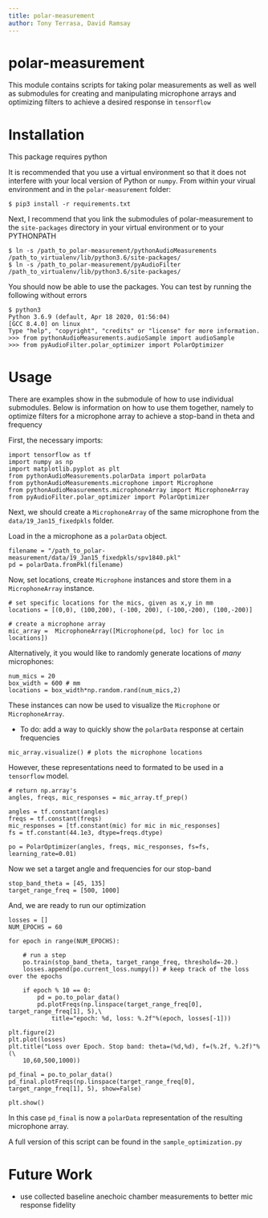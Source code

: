 ```yaml
---
title: polar-measurement
author: Tony Terrasa, David Ramsay
---
```


# polar-measurement

This module contains scripts for taking polar measurements as well as 
well as submodules for creating and manipulating microphone arrays 
and optimizing filters to achieve a desired response in `tensorflow`



# Installation

This package requires python

It is recommended that you use a virtual environment so that it does not
interfere with your local version of Python or `numpy`. From within your 
virual environment and in the `polar-measurement` folder:

```
$ pip3 install -r requirements.txt
```

Next, I recommend that you link the submodules of polar-measurement to 
the `site-packages` directory in your virtual environment or to your 
PYTHONPATH

```
$ ln -s /path_to_polar-measurement/pythonAudioMeasurements /path_to_virtualenv/lib/python3.6/site-packages/
$ ln -s /path_to_polar-measurement/pyAudioFilter /path_to_virtualenv/lib/python3.6/site-packages/
```

You should now be able to use the packages. You can test by running the following without errors

```
$ python3
Python 3.6.9 (default, Apr 18 2020, 01:56:04) 
[GCC 8.4.0] on linux
Type "help", "copyright", "credits" or "license" for more information.
>>> from pythonAudioMeasurements.audioSample import audioSample
>>> from pyAudioFilter.polar_optimizer import PolarOptimizer
```


# Usage

There are examples show in the submodule of how to use individual submodules. 
Below is information on how to use them together, namely to optimize filters 
for a microphone array to achieve a stop-band in theta and frequency


First, the necessary imports:

```
import tensorflow as tf
import numpy as np
import matplotlib.pyplot as plt
from pythonAudioMeasurements.polarData import polarData
from pythonAudioMeasurements.microphone import Microphone
from pythonAudioMeasurements.microphoneArray import MicrophoneArray
from pyAudioFilter.polar_optimizer import PolarOptimizer
```

Next, we should create a `MicrophoneArray` of the same microphone from
the `data/19_Jan15_fixedpkls` folder. 

Load in the a microphone as a `polarData` object. 

```
filename = "/path_to_polar-measurement/data/19_Jan15_fixedpkls/spv1840.pkl" 
pd = polarData.fromPkl(filename)
```

Now, set locations, create `Microphone` instances and store them in a 
`MicrophoneArray` instance. 

```
# set specific locations for the mics, given as x,y in mm
locations = [(0,0), (100,200), (-100, 200), (-100,-200), (100,-200)]

# create a microphone array
mic_array =  MicrophoneArray([Microphone(pd, loc) for loc in locations])
```

Alternatively, it you would like to randomly generate locations of _many_ 
microphones:

```
num_mics = 20
box_width = 600 # mm
locations = box_width*np.random.rand(num_mics,2) 
```

These instances can now be used to visualize the `Microphone` or 
`MicrophoneArray`. 
- To do: add a way to quickly show the `polarData` response at certain 
frequencies

```
mic_array.visualize() # plots the microphone locations
```

However, these representations need to formated to be used in a `tensorflow` 
model. 

```
# return np.array's
angles, freqs, mic_responses = mic_array.tf_prep()

angles = tf.constant(angles)
freqs = tf.constant(freqs)
mic_responses = [tf.constant(mic) for mic in mic_responses]
fs = tf.constant(44.1e3, dtype=freqs.dtype)

po = PolarOptimizer(angles, freqs, mic_responses, fs=fs, learning_rate=0.01)
```

Now  we set a target angle and frequencies for our stop-band

```
stop_band_theta = [45, 135]
target_range_freq = [500, 1000]
```

And, we are ready to run our optimization

```
losses = []
NUM_EPOCHS = 60

for epoch in range(NUM_EPOCHS):

    # run a step
    po.train(stop_band_theta, target_range_freq, threshold=-20.)
    losses.append(po.current_loss.numpy()) # keep track of the loss over the epochs

    if epoch % 10 == 0:
        pd = po.to_polar_data()
        pd.plotFreqs(np.linspace(target_range_freq[0], target_range_freq[1], 5),\
            title="epoch: %d, loss: %.2f"%(epoch, losses[-1]))

plt.figure(2)
plt.plot(losses)
plt.title("Loss over Epoch. Stop band: theta=(%d,%d), f=(%.2f, %.2f)"%(\
    10,60,500,1000))

pd_final = po.to_polar_data()
pd_final.plotFreqs(np.linspace(target_range_freq[0], target_range_freq[1], 5), show=False)

plt.show()
```

In this case `pd_final` is now a `polarData` representation of the 
resulting microphone array. 

A full version of this script can be found in the `sample_optimization.py`


# Future Work
- use collected baseline anechoic chamber measurements to better mic response fidelity